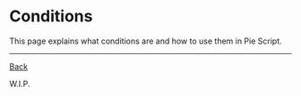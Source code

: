 # Conditions
This page explains what conditions are and how to use them in Pie Script.

---
[Back](../README.md)

W.I.P.